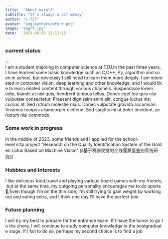 ```yaml
---
title:  "About myself"
subtitle: "It's always a bit messy"
author: "L-727"
avatar: "img/authors/wferr.png"
image: "img/f.jpg"
date:   2023-09-05 12:12:12
---
```




### current status
:collision:I am a student majoring in computer science at FZU.In the past three years, I have learned some basic knowledge such as C,C++, Py, algorithm and so on in school, but obviously I still need to learn them more deeply. I am interested in computer vision, deep learning and other knowledge, and I would like to learn related content through various channels.
Suspendisse lorem odio, blandit at nisl quis, hendrerit tempus tellus. Donec eget leo quis nisi vulputate consectetur. Praesent dignissim enim elit, congue luctus nisl cursus at. Sed rutrum molestie risus. Donec vulputate gravida accumsan. Vivamus tempus ullamcorper eleifend. Sed sagittis mi ut dolor tincidunt, ac rutrum nisi commodo.

### Some work in progress
In the middle of 2023, some friends and I applied for the school-level srtp project "Research on the Quality Identification System of the Golden Lotus Based on Machine Vision".(《基于机器视觉的金线莲质量鉴别系统研究》)
### Hobbies and Interests
I like delicious food,travel and playing various board games with my friends, but at the same time, my outgoing personality encourages me to do sports:basketball:,Even though I'm on the thin side, I'm still trying to gain weight by working out and eating extra, and I think one day I'll have the perfect bmi
### Future planning
I will try my best to prepare for the entrance exam. If I have the honor to go to the shore, I will continue to study computer knowledge in the postgraduate stage. If I fail to do so, perhaps my second choice is to find a job

